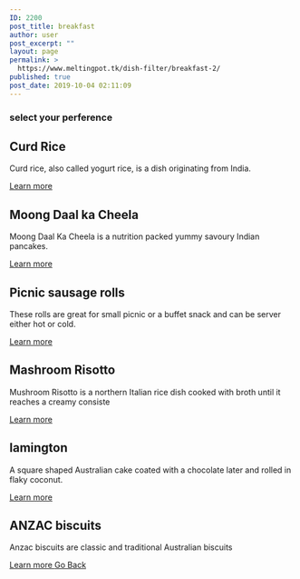 ```yaml
---
ID: 2200
post_title: breakfast
author: user
post_excerpt: ""
layout: page
permalink: >
  https://www.meltingpot.tk/dish-filter/breakfast-2/
published: true
post_date: 2019-10-04 02:11:09
---
```

<h3>select your perference</h3>		
			<a href="#dada">
						</a>
			<h2>Curd Rice</h2>		
		<p>Curd rice, also called yogurt rice, is a dish originating from India. </p>		
			<a href="http://www.meltingpot.tk/curd-rice/" role="button">
						Learn more
					</a>
			<h2>Moong Daal ka Cheela</h2>		
		<p>Moong Daal Ka Cheela is a nutrition packed yummy savoury Indian pancakes.</p>		
			<a href="http://www.meltingpot.tk/moong-daal-ka-cheela/" role="button">
						Learn more
					</a>
			<h2>Picnic sausage rolls</h2>		
		<p>These rolls are great for small picnic or a buffet snack and can be server either hot or cold.</p>		
			<a href="http://www.meltingpot.tk/picnic-sausage-rolls/" role="button">
						Learn more
					</a>
			<h2>Mashroom Risotto</h2>		
		<p>Mushroom Risotto is a northern Italian rice dish cooked with broth until it reaches a creamy consiste</p>		
			<a href="http://www.meltingpot.tk/mushroom-risotto/" role="button">
						Learn more
					</a>
			<h2>lamington</h2>		
		<p>A square shaped Australian cake coated with a chocolate later and rolled in flaky coconut.</p>		
			<a href="https://www.meltingpot.tk/laminton/" role="button">
						Learn more
					</a>
			<h2>ANZAC biscuits</h2>		
		<p>Anzac biscuits are classic and traditional Australian biscuits</p>		
			<a href="http://www.meltingpot.tk/anzac-biscuits/" role="button">
						Learn more
					</a>
			<a href="https://www.meltingpot.tk/dish-filter/" role="button">
						Go Back
					</a>